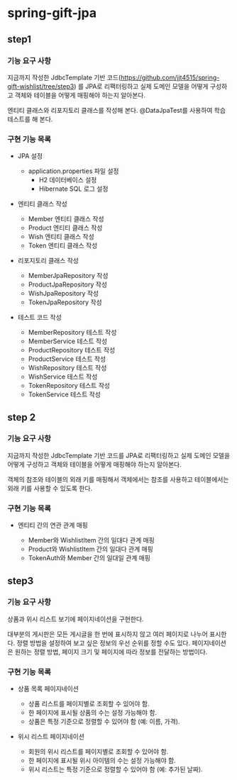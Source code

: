 # spring-gift-jpa

## step1

### 기능 요구 사항

지금까지 작성한 JdbcTemplate 기반 코드(https://github.com/jjt4515/spring-gift-wishlist/tree/step3) 를 
JPA로 리팩터링하고 실제 도메인 모델을 어떻게 구성하고 객체와 테이블을 어떻게 매핑해야 하는지 알아본다.

엔티티 클래스와 리포지토리 클래스를 작성해 본다.
@DataJpaTest를 사용하여 학습 테스트를 해 본다.

### 구현 기능 목록

- JPA 설정
  - application.properties 파일 설정
    - H2 데이터베이스 설정
    - Hibernate SQL 로그 설정

- 엔티티 클래스 작성
  - Member 엔티티 클래스 작성
  - Product 엔티티 클래스 작성
  - Wish 엔티티 클래스 작성
  - Token 엔티티 클래스 작성
      
- 리포지토리 클래스 작성
  - MemberJpaRepository 작성
  - ProductJpaRepository 작성
  - WishJpaRepository 작성
  - TokenJpaRepository 작성

- 테스트 코드 작성
  - MemberRepository 테스트 작성
  - MemberService 테스트 작성
  - ProductRepository 테스트 작성
  - ProductService 테스트 작성
  - WishRepository 테스트 작성
  - WishService 테스트 작성
  - TokenRepository 테스트 작성
  - TokenService 테스트 작성

## step 2

### 기능 요구 사항

지금까지 작성한 JdbcTemplate 기반 코드를 JPA로 리팩터링하고 실제 도메인 모델을 어떻게 구성하고 객체와 테이블을 어떻게 매핑해야 하는지 알아본다.

객체의 참조와 테이블의 외래 키를 매핑해서 객체에서는 참조를 사용하고 테이블에서는 외래 키를 사용할 수 있도록 한다.

### 구현 기능 목록

- 엔티티 간의 연관 관계 매핑

    - Member와 WishlistItem 간의 일대다 관계 매핑
    - Product와 WishlistItem 간의 일대다 관계 매핑
    - TokenAuth와 Member 간의 일대일 관계 매핑

## step3

### 기능 요구 사항

상품과 위시 리스트 보기에 페이지네이션을 구현한다.

대부분의 게시판은 모든 게시글을 한 번에 표시하지 않고 여러 페이지로 나누어 표시한다. 정렬 방법을 설정하여 보고 싶은 정보의 우선 순위를 정할 수도 있다.
페이지네이션은 원하는 정렬 방법, 페이지 크기 및 페이지에 따라 정보를 전달하는 방법이다.

### 구현 기능 목록

- 상품 목록 페이지네이션
    - 상품 리스트를 페이지별로 조회할 수 있어야 함.
    - 한 페이지에 표시될 상품의 수는 설정 가능해야 함.
    - 상품은 특정 기준으로 정렬할 수 있어야 함 (예: 이름, 가격).

- 위시 리스트 페이지네이션
    - 회원의 위시 리스트를 페이지별로 조회할 수 있어야 함.
    - 한 페이지에 표시될 위시 아이템의 수는 설정 가능해야 함.
    - 위시 리스트는 특정 기준으로 정렬할 수 있어야 함 (예: 추가된 날짜).
